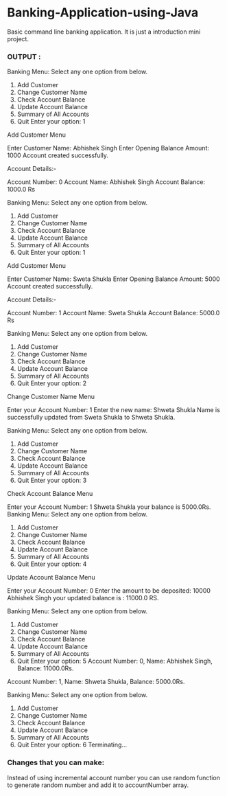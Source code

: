 # Banking-Application-using-Java
Basic command line banking application. It is just a introduction mini project.


### OUTPUT :

Banking Menu: 
Select any one option from below. 
1) Add Customer
2) Change Customer Name
3) Check Account Balance
4) Update Account Balance
5) Summary of All Accounts
6) Quit
Enter your option: 1

Add Customer Menu    

Enter Customer Name: Abhishek Singh
Enter Opening Balance Amount: 1000
Account created successfully. 

Account Details:- 
 
Account Number: 0
Account Name: Abhishek Singh
Account Balance: 1000.0 Rs 

Banking Menu:
Select any one option from below.
1) Add Customer
2) Change Customer Name
3) Check Account Balance
4) Update Account Balance
5) Summary of All Accounts
6) Quit
Enter your option: 1

Add Customer Menu

Enter Customer Name: Sweta Shukla
Enter Opening Balance Amount: 5000 
Account created successfully. 

Account Details:-

Account Number: 1
Account Name: Sweta Shukla
Account Balance: 5000.0 Rs

Banking Menu: 
Select any one option from below.
1) Add Customer
2) Change Customer Name
3) Check Account Balance
4) Update Account Balance
5) Summary of All Accounts
6) Quit
Enter your option: 2

Change Customer Name Menu

Enter your Account Number: 1
Enter the new name: Shweta Shukla
Name is successfully updated from Sweta Shukla to Shweta Shukla. 

Banking Menu: 
Select any one option from below.
1) Add Customer
2) Change Customer Name
3) Check Account Balance
4) Update Account Balance
5) Summary of All Accounts
6) Quit
Enter your option: 3

Check Account Balance Menu

Enter your Account Number: 1
Shweta Shukla your balance is 5000.0Rs.
Banking Menu:
Select any one option from below.
1) Add Customer
2) Change Customer Name
3) Check Account Balance
4) Update Account Balance
5) Summary of All Accounts
6) Quit
Enter your option: 4

Update Account Balance Menu

Enter your Account Number: 0
Enter the amount to be deposited: 10000
Abhishek Singh your updated balance is : 11000.0 RS. 

Banking Menu:
Select any one option from below.
1) Add Customer
2) Change Customer Name
3) Check Account Balance
4) Update Account Balance
5) Summary of All Accounts
6) Quit
Enter your option: 5
Account Number: 0, Name: Abhishek Singh, Balance: 11000.0Rs. 

Account Number: 1, Name: Shweta Shukla, Balance: 5000.0Rs.

Banking Menu:
Select any one option from below.
1) Add Customer
2) Change Customer Name
3) Check Account Balance
4) Update Account Balance
5) Summary of All Accounts
6) Quit
Enter your option: 6
Terminating...


### Changes that you can make:

Instead of using incremental account number you can use random function to generate random number and add it to accountNumber array.
